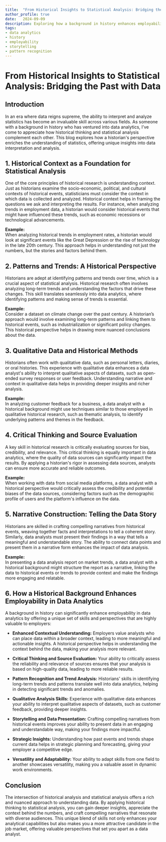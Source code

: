 ```yaml
---
title:  "From Historical Insights to Statistical Analysis: Bridging the Past with Data"
author_profile: true
date:   2024-09-09
description: Exploring how a background in history enhances employability and insights in data analytics.
tags: 
- data analytics
- history
- employability
- storytelling
- pattern recognition  
---
```

<!-- Google tag (gtag.js) -->
<script async src="https://www.googletagmanager.com/gtag/js?id=G-7WZFJ98W4K"></script>
<script>
  window.dataLayer = window.dataLayer || [];
  function gtag(){dataLayer.push(arguments);}
  gtag('js', new Date());

  gtag('config', 'G-7WZFJ98W4K');
</script>

# From Historical Insights to Statistical Analysis: Bridging the Past with Data

## Introduction

In an era where data reigns supreme, the ability to interpret and analyze statistics has become an invaluable skill across various fields. As someone with a background in history who has ventured into data analytics, I’ve come to appreciate how historical thinking and statistical analysis complement each other. This blog explores how a historian's perspective enriches the understanding of statistics, offering unique insights into data interpretation and analysis.

## 1. Historical Context as a Foundation for Statistical Analysis

One of the core principles of historical research is understanding context. Just as historians examine the socio-economic, political, and cultural contexts of historical events, statisticians must consider the context in which data is collected and analyzed. Historical context helps in framing the questions we ask and interpreting the results. For instance, when analyzing trends in employment data, a historian would consider historical events that might have influenced these trends, such as economic recessions or technological advancements.

**Example:**  
When analyzing historical trends in employment rates, a historian would look at significant events like the Great Depression or the rise of technology in the late 20th century. This approach helps in understanding not just the numbers, but the stories and factors behind them.

## 2. Patterns and Trends: A Historical Perspective

Historians are adept at identifying patterns and trends over time, which is a crucial aspect of statistical analysis. Historical research often involves analyzing long-term trends and understanding the factors that drive these changes. This skill translates seamlessly into data analytics, where identifying patterns and making sense of trends is essential.

**Example:**  
Consider a dataset on climate change over the past century. A historian’s approach would involve examining long-term patterns and linking them to historical events, such as industrialization or significant policy changes. This historical perspective helps in drawing more nuanced conclusions about the data.

## 3. Qualitative Data and Historical Methods

Historians often work with qualitative data, such as personal letters, diaries, or oral histories. This experience with qualitative data enhances a data analyst's ability to interpret qualitative aspects of datasets, such as open-ended survey responses or user feedback. Understanding narrative and context in qualitative data helps in providing deeper insights and richer analysis.

**Example:**  
In analyzing customer feedback for a business, a data analyst with a historical background might use techniques similar to those employed in qualitative historical research, such as thematic analysis, to identify underlying patterns and themes in the feedback.

## 4. Critical Thinking and Source Evaluation

A key skill in historical research is critically evaluating sources for bias, credibility, and relevance. This critical thinking is equally important in data analytics, where the quality of data sources can significantly impact the results. By applying a historian's rigor in assessing data sources, analysts can ensure more accurate and reliable outcomes.

**Example:**  
When working with data from social media platforms, a data analyst with a historical perspective would critically assess the credibility and potential biases of the data sources, considering factors such as the demographic profile of users and the platform's influence on the data.

## 5. Narrative Construction: Telling the Data Story

Historians are skilled in crafting compelling narratives from historical events, weaving together facts and interpretations to tell a coherent story. Similarly, data analysts must present their findings in a way that tells a meaningful and understandable story. The ability to connect data points and present them in a narrative form enhances the impact of data analysis.

**Example:**  
In presenting a data analysis report on market trends, a data analyst with a historical background might structure the report as a narrative, linking the data to historical events or trends to provide context and make the findings more engaging and relatable.

## 6. How a Historical Background Enhances Employability in Data Analytics

A background in history can significantly enhance employability in data analytics by offering a unique set of skills and perspectives that are highly valuable to employers:

- **Enhanced Contextual Understanding:** Employers value analysts who can place data within a broader context, leading to more meaningful and actionable insights. A historical perspective helps in understanding the context behind the data, making your analysis more relevant.

- **Critical Thinking and Source Evaluation:** Your ability to critically assess the reliability and relevance of sources ensures that your analysis is based on high-quality data, leading to more reliable results.

- **Pattern Recognition and Trend Analysis:** Historians' skills in identifying long-term trends and patterns translate well into data analytics, helping in detecting significant trends and anomalies.

- **Qualitative Analysis Skills:** Experience with qualitative data enhances your ability to interpret qualitative aspects of datasets, such as customer feedback, providing deeper insights.

- **Storytelling and Data Presentation:** Crafting compelling narratives from historical events improves your ability to present data in an engaging and understandable way, making your findings more impactful.

- **Strategic Insights:** Understanding how past events and trends shape current data helps in strategic planning and forecasting, giving your employer a competitive edge.

- **Versatility and Adaptability:** Your ability to adapt skills from one field to another showcases versatility, making you a valuable asset in dynamic work environments.

## Conclusion

The intersection of historical analysis and statistical analysis offers a rich and nuanced approach to understanding data. By applying historical thinking to statistical analysis, you can gain deeper insights, appreciate the context behind the numbers, and craft compelling narratives that resonate with diverse audiences. This unique blend of skills not only enhances your analytical capabilities but also makes you a more attractive candidate in the job market, offering valuable perspectives that set you apart as a data analyst.
